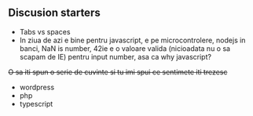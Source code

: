 ## Discusion starters
* Tabs vs spaces
* In ziua de azi e bine pentru javascript, e pe microcontrolere, nodejs in banci, NaN is number, 42ie e o valoare valida (nicioadata nu o sa scapam de IE) pentru input number, asa ca why javascript?

~~O sa iti spun o serie de cuvinte si tu imi spui ce sentimete iti trezesc~~
* wordpress
* php
* typescript
